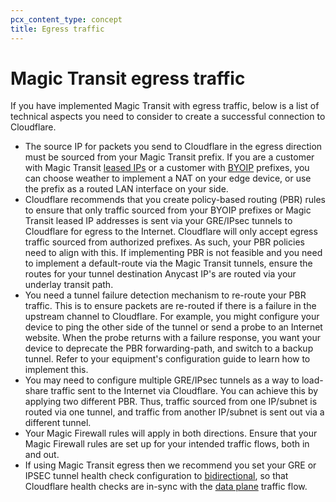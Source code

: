 ```yaml
---
pcx_content_type: concept
title: Egress traffic
---
```


# Magic Transit egress traffic

If you have implemented Magic Transit with egress traffic, below is a list of technical aspects you need to consider to create a successful connection to Cloudflare.

- The source IP for packets you send to Cloudflare in the egress direction must be sourced from your Magic Transit prefix. If you are a customer with Magic Transit [leased IPs](/magic-transit/cloudflare-ips/) or a customer with [BYOIP](/byoip/) prefixes, you can choose weather to implement a NAT on your edge device, or use the prefix as a routed LAN interface on your side.
- Cloudflare recommends that you create policy-based routing (PBR) rules to ensure that only traffic sourced from your BYOIP prefixes or Magic Transit leased IP addresses is sent via your GRE/IPsec tunnels to Cloudflare for egress to the Internet. Cloudflare will only accept egress traffic sourced from authorized prefixes. As such, your PBR policies need to align with this.
If implementing PBR is not feasible and you need to implement a default-route via the Magic Transit tunnels, ensure the routes for your tunnel destination Anycast IP's are routed via your underlay transit path.
- You need a tunnel failure detection mechanism to re-route your PBR traffic. This is to ensure packets are re-routed if there is a failure in the upstream channel to Cloudflare. For example, you might configure your device to ping the other side of the tunnel or send a probe to an Internet website. When the probe returns with a failure response, you want your device to deprecate the PBR forwarding-path, and switch to a backup tunnel. Refer to your equipment's configuration guide to learn how to implement this.
- You may need to configure multiple GRE/IPsec tunnels as a way to load-share traffic sent to the Internet via Cloudflare. You can achieve this by applying two different PBR. Thus, traffic sourced from one IP/subnet is routed via one tunnel, and traffic from another IP/subnet is sent out via a different tunnel.
- Your Magic Firewall rules will apply in both directions. Ensure that your Magic Firewall rules are set up for your intended traffic flows, both in and out.
- If using Magic Transit egress then we recommend you set your GRE or IPSEC tunnel health check configuration to [bidirectional](/magic-transit/how-to/configure-tunnels/#add-tunnels), so that Cloudflare health checks are in-sync with the [data plane](https://en.wikipedia.org/wiki/Forwarding_plane) traffic flow.

